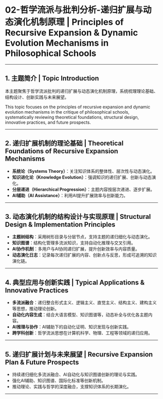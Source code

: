 # 02-哲学流派与批判分析-递归扩展与动态演化机制原理 | Principles of Recursive Expansion & Dynamic Evolution Mechanisms in Philosophical Schools

---

## 1. 主题简介 | Topic Introduction

本主题聚焦于哲学流派批判的递归扩展与动态演化机制原理，系统梳理理论基础、结构设计、创新实践与未来展望。

This topic focuses on the principles of recursive expansion and dynamic evolution mechanisms in the critique of philosophical schools, systematically reviewing theoretical foundations, structural design, innovative practices, and future prospects.

---

## 2. 递归扩展机制的理论基础 | Theoretical Foundations of Recursive Expansion Mechanisms

- **系统论（Systems Theory）**：关注知识体系的整体性、层次性与动态演化。
- **知识进化论（Knowledge Evolution）**：强调知识的递归扩展、创新与动态演化。
- **分层递进（Hierarchical Progression）**：主题内容按层次递进、逐步扩展。
- **AI辅助（AI Assistance）**：利用AI提升扩展效率与创新能力。

---

## 3. 动态演化机制的结构设计与实现原理 | Structural Design & Implementation Principles

- **主题树结构**：采用树形目录与分层节点，支持主题的递归细化与动态演化。
- **知识图谱**：结构化管理多流派知识，支持自动化推理与交叉引用。
- **AI协作机制**：多用户与AI协同递归扩展，提升创新效率与内容质量。
- **动态演化日志**：记录每次递归扩展的内容、创新点与反思，形成可追溯的知识演化链。

---

## 4. 典型应用与创新实践 | Typical Applications & Innovative Practices

- **多流派融合**：递归整合形式主义、逻辑主义、直觉主义、结构主义、建构主义等思想，推动理论创新。
- **自动化内容生成**：结合大语言模型、知识图谱等，动态补全与优化各主题内容。
- **AI推理与协作**：AI辅助下的自动化证明、知识发现与创新实践。
- **跨学科创新**：哲学流派思想在计算机科学、物理、工程等领域的递归应用。

---

## 5. 递归扩展计划与未来展望 | Recursive Expansion Plan & Future Prospects

- 持续递归细化多流派融合、AI自动化与知识图谱创新的理论与实践。
- 强化AI辅助、知识图谱、国际化标准等创新机制。
- 推动理论、实践与哲学的深度融合，支撑知识体系的长期演化。

---
